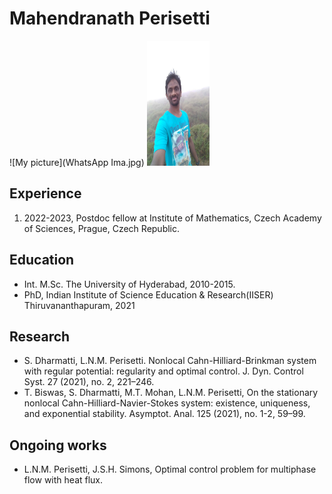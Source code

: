 <h1>Mahendranath Perisetti</h1>
![My picture](WhatsApp Ima.jpg)
<img src='WhatsApp Ima.jpg' height=200 width=100 />
<h2> Experience</h2>

<ol>
   <li>2022-2023, Postdoc fellow at Institute of Mathematics, Czech Academy of Sciences, Prague, Czech Republic. </li>
</ol> 
<h2> Education </h2>
<ul>
   <li> Int. M.Sc. The University of Hyderabad, 2010-2015.</li>
   <li>PhD, Indian Institute of Science Education & Research(IISER) Thiruvananthapuram, 2021 </li>
</ul>

<h2> Research</h2>
<ul>
<li>
   S. Dharmatti, L.N.M. Perisetti. Nonlocal Cahn-Hilliard-Brinkman system with regular potential: regularity and optimal control. J. Dyn. Control Syst. 27 (2021), no. 2, 221–246.
</li>
<li>
  T. Biswas, S. Dharmatti, M.T. Mohan, L.N.M. Perisetti, On the stationary nonlocal Cahn-Hilliard-Navier-Stokes system: existence, uniqueness, and exponential stability. Asymptot. Anal. 125 (2021), no. 1-2, 59–99. 
</li>
</ul>

<h2> Ongoing works</h2>

* L.N.M. Perisetti, J.S.H. Simons, Optimal control problem for multiphase flow with heat flux.  

